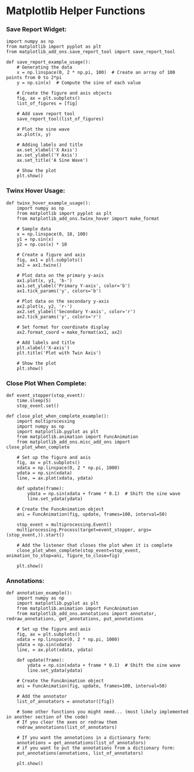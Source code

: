 # Matplotlib Helper Functions

### Save Report Widget:
    import numpy as np
    from matplotlib import pyplot as plt
    from matplotlib_add_ons.save_report_tool import save_report_tool

    def save_report_example_usage():
        # Generating the data
        x = np.linspace(0, 2 * np.pi, 100)  # Create an array of 100 points from 0 to 2*pi
        y = np.sin(x)  # Compute the sine of each value
    
        # Create the figure and axis objects
        fig, ax = plt.subplots()
        list_of_figures = [fig]

        # Add save report tool
        save_report_tool(list_of_figures)
    
        # Plot the sine wave
        ax.plot(x, y)
    
        # Adding labels and title
        ax.set_xlabel('X Axis')
        ax.set_ylabel('Y Axis')
        ax.set_title('A Sine Wave')
    
        # Show the plot
        plt.show()


### Twinx Hover Usage:
    def twinx_hover_example_usage():
        import numpy as np
        from matplotlib import pyplot as plt
        from matplotlib_add_ons.twinx_hover import make_format
    
        # Sample data
        x = np.linspace(0, 10, 100)
        y1 = np.sin(x)
        y2 = np.cos(x) * 10
    
        # Create a figure and axis
        fig, ax1 = plt.subplots()
        ax2 = ax1.twinx()
    
        # Plot data on the primary y-axis
        ax1.plot(x, y1, 'b-')
        ax1.set_ylabel('Primary Y-axis', color='b')
        ax1.tick_params('y', colors='b')
    
        # Plot data on the secondary y-axis
        ax2.plot(x, y2, 'r-')
        ax2.set_ylabel('Secondary Y-axis', color='r')
        ax2.tick_params('y', colors='r')
    
        # Set format for coordinate display
        ax2.format_coord = make_format(ax1, ax2)
    
        # Add labels and title
        plt.xlabel('X-axis')
        plt.title('Plot with Twin Axis')
    
        # Show the plot
        plt.show()

### Close Plot When Complete:
    def event_stopper(stop_event):
        time.sleep(5)
        stop_event.set()

    def close_plot_when_complete_example():
        import multiprocessing
        import numpy as np
        import matplotlib.pyplot as plt
        from matplotlib.animation import FuncAnimation
        from matplotlib_add_ons.misc_add_ons import close_plot_when_complete
    
        # Set up the figure and axis
        fig, ax = plt.subplots()
        xdata = np.linspace(0, 2 * np.pi, 1000)
        ydata = np.sin(xdata)
        line, = ax.plot(xdata, ydata)
    
        def update(frame):
            ydata = np.sin(xdata + frame * 0.1)  # Shift the sine wave
            line.set_ydata(ydata)
    
        # Create the FuncAnimation object
        ani = FuncAnimation(fig, update, frames=100, interval=50)
    
        stop_event = multiprocessing.Event()
        multiprocessing.Process(target=event_stopper, args=(stop_event,)).start()
            
        # Add the listener that closes the plot when it is complete
        close_plot_when_complete(stop_event=stop_event, animation_to_stop=ani, figure_to_close=fig)
        
        plt.show()


### Annotations:
    def annotation_example():
        import numpy as np
        import matplotlib.pyplot as plt
        from matplotlib.animation import FuncAnimation
        from matplotlib_add_ons.annotations import annotator, redraw_annotations, get_annotations, put_annotations
    
        # Set up the figure and axis
        fig, ax = plt.subplots()
        xdata = np.linspace(0, 2 * np.pi, 1000)
        ydata = np.sin(xdata)
        line, = ax.plot(xdata, ydata)
    
        def update(frame):
            ydata = np.sin(xdata + frame * 0.1)  # Shift the sine wave
            line.set_ydata(ydata)
    
        # Create the FuncAnimation object
        ani = FuncAnimation(fig, update, frames=100, interval=50)
    
        # Add the annotator
        list_of_annotators = annotator([fig])

        # Some other functions you might need... (most likely implemented in another section of the code)
        # If you clear the axes or redraw them
        redraw_annotations(list_of_annotators)
    
        # If you want the annotations in a dictionary form:
        annotations = get_annotations(list_of_annotators)
        # if you want to put the annotations from a dictionary form:
        put_annotations(annotations, list_of_annotators)
    
        plt.show()